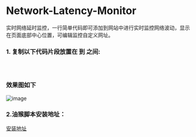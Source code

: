 # Network-Latency-Monitor
实时网络延时监控，一行简单代码即可添加到网站中进行实时监控网络波动，显示在页面底部中心位置，可编辑监控自定义网址。

### 1. 复制以下代码片段放置在<body> 到 </body> 之间:<br>
<code> <script src="https://cdn.jsdelivr.net/gh/dbconf/Network-Latency-Monitor@1.0.1/web.js"></script> </code>

### 效果图如下<br>
![image](https://github.com/dbconf/Network-Latency-Monitor/assets/76120082/7444785c-e31e-4d85-9ab9-a29e06987dfe)

### 2.油猴脚本安装地址：
[安装地址](https://reurl.cc/VLx3oR)
